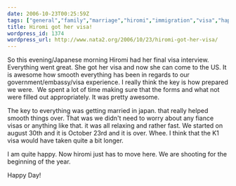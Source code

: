 ```yaml
---
date: 2006-10-23T00:25:59Z
tags: ["general","family","marriage","hiromi","immigration","visa","happy"]
title: Hiromi got her visa!
wordpress_id: 1374
wordpress_url: http://www.nata2.org/2006/10/23/hiromi-got-her-visa/
---
```


<p>So this evening/Japanese morning Hiromi had her final visa interview. Everything went great. She got her visa and now she can come to the US. It is awesome how smooth everything has been in regards to our government/embassy/visa experience. I really think the key is how prepared we were.&nbsp; We spent a lot of time making sure that the forms and what not were filled out appropriately. It was pretty awesome. </p> <p>The key to everything was getting married in japan. that really helped smooth things over. That was we didn't need to worry about any fiance visas or anything like that. it was all relaxing and rather fast. We started on august 30th and it is October 23rd and it is over. Whee. I think that the K1 visa would have taken quite a bit longer. </p> <p>I am quite happy. Now hiromi just has to move here. We are shooting for the beginning of the year. </p> <p>Happy Day!</p>
